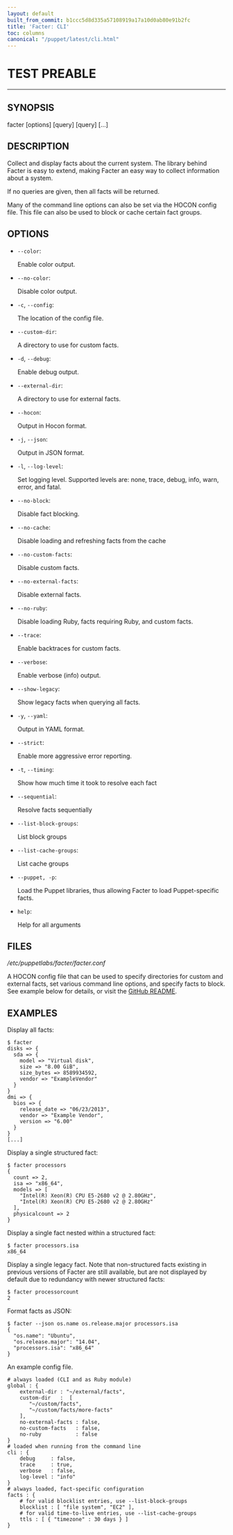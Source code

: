 ```yaml
---
layout: default
built_from_commit: b1ccc5d8d335a57108919a17a10d0ab80e91b2fc
title: 'Facter: CLI'
toc: columns
canonical: "/puppet/latest/cli.html"
---
```


# TEST PREABLE

---
SYNOPSIS
--------
  facter [options] [query] [query] [...]

DESCRIPTION
-----------
Collect and display facts about the current system. The library behind Facter is easy to extend, making Facter an easy way to collect information about a system.

If no queries are given, then all facts will be returned.

Many of the command line options can also be set via the HOCON config file. This file can also be used to block or cache certain fact groups.

OPTIONS
-------

  * `--color`:

    Enable color output.


  * `--no-color`:

    Disable color output.


  * `-c`, `--config`:

    The location of the config file.


  * `--custom-dir`:

    A directory to use for custom facts.


  * `-d`, `--debug`:

    Enable debug output.


  * `--external-dir`:

    A directory to use for external facts.


  * `--hocon`:

    Output in Hocon format.


  * `-j`, `--json`:

    Output in JSON format.


  * `-l`, `--log-level`:

    Set logging level. Supported levels are: none, trace, debug, info, warn, error, and fatal.


  * `--no-block`:

    Disable fact blocking.


  * `--no-cache`:

    Disable loading and refreshing facts from the cache


  * `--no-custom-facts`:

    Disable custom facts.


  * `--no-external-facts`:

    Disable external facts.


  * `--no-ruby`:

    Disable loading Ruby, facts requiring Ruby, and custom facts.


  * `--trace`:

    Enable backtraces for custom facts.


  * `--verbose`:

    Enable verbose (info) output.


  * `--show-legacy`:

    Show legacy facts when querying all facts.


  * `-y`, `--yaml`:

    Output in YAML format.


  * `--strict`:

    Enable more aggressive error reporting.


  * `-t`, `--timing`:

    Show how much time it took to resolve each fact


  * `--sequential`:

    Resolve facts sequentially


  * `--list-block-groups`:

    List block groups


  * `--list-cache-groups`:

    List cache groups


  * `--puppet, -p`:

    Load the Puppet libraries, thus allowing Facter to load Puppet-specific facts.


  * `help`:

    Help for all arguments



FILES
-----
<em>/etc/puppetlabs/facter/facter.conf</em>

A HOCON config file that can be used to specify directories for custom and external facts, set various command line options, and specify facts to block. See example below for details, or visit the [GitHub README](https://github.com/puppetlabs/puppetlabs-hocon#overview).

EXAMPLES
--------
Display all facts:

```
$ facter
disks => {
  sda => {
    model => "Virtual disk",
    size => "8.00 GiB",
    size_bytes => 8589934592,
    vendor => "ExampleVendor"
  }
}
dmi => {
  bios => {
    release_date => "06/23/2013",
    vendor => "Example Vendor",
    version => "6.00"
  }
}
[...]
```

Display a single structured fact:

```
$ facter processors
{
  count => 2,
  isa => "x86_64",
  models => [
    "Intel(R) Xeon(R) CPU E5-2680 v2 @ 2.80GHz",
    "Intel(R) Xeon(R) CPU E5-2680 v2 @ 2.80GHz"
  ],
  physicalcount => 2
}
```

Display a single fact nested within a structured fact:

```
$ facter processors.isa
x86_64
```

Display a single legacy fact. Note that non-structured facts existing in previous versions of Facter are still available,
but are not displayed by default due to redundancy with newer structured facts:

```
$ facter processorcount
2
```

Format facts as JSON:

```
$ facter --json os.name os.release.major processors.isa
{
  "os.name": "Ubuntu",
  "os.release.major": "14.04",
  "processors.isa": "x86_64"
}
```

An example config file.

```
# always loaded (CLI and as Ruby module)
global : {
    external-dir : "~/external/facts",
    custom-dir   :  [
       "~/custom/facts",
       "~/custom/facts/more-facts"
    ],
    no-external-facts : false,
    no-custom-facts   : false,
    no-ruby           : false
}
# loaded when running from the command line
cli : {
    debug     : false,
    trace     : true,
    verbose   : false,
    log-level : "info"
}
# always loaded, fact-specific configuration
facts : {
    # for valid blocklist entries, use --list-block-groups
    blocklist : [ "file system", "EC2" ],
    # for valid time-to-live entries, use --list-cache-groups
    ttls : [ { "timezone" : 30 days } ]
}
```
